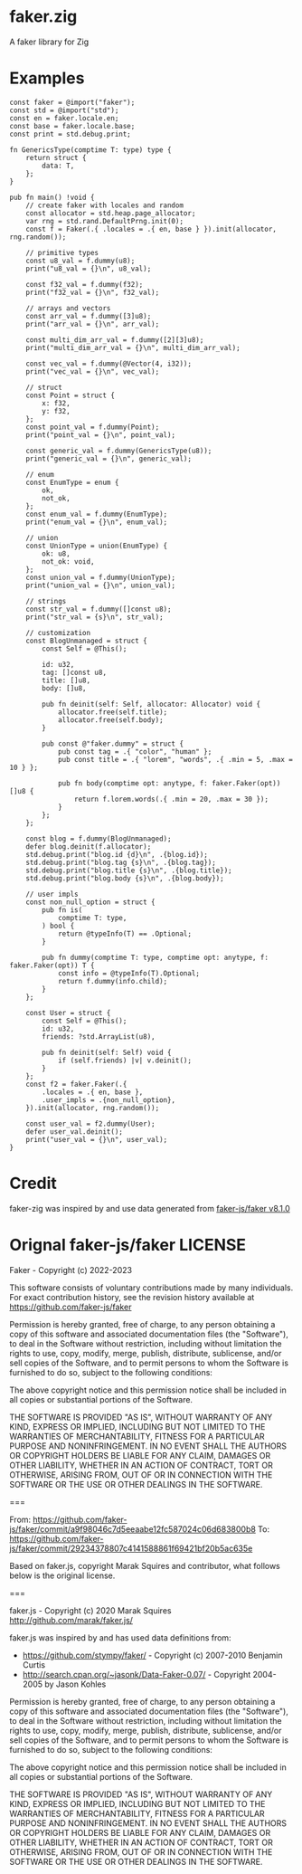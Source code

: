 # faker.zig
A faker library for Zig

# Examples
```Zig
const faker = @import("faker");
const std = @import("std");
const en = faker.locale.en;
const base = faker.locale.base;
const print = std.debug.print;

fn GenericsType(comptime T: type) type {
    return struct {
        data: T,
    };
}

pub fn main() !void {
    // create faker with locales and random
    const allocator = std.heap.page_allocator;
    var rng = std.rand.DefaultPrng.init(0);
    const f = Faker(.{ .locales = .{ en, base } }).init(allocator, rng.random());

    // primitive types
    const u8_val = f.dummy(u8);
    print("u8_val = {}\n", u8_val);

    const f32_val = f.dummy(f32);
    print("f32_val = {}\n", f32_val);

    // arrays and vectors
    const arr_val = f.dummy([3]u8);
    print("arr_val = {}\n", arr_val);

    const multi_dim_arr_val = f.dummy([2][3]u8);
    print("multi_dim_arr_val = {}\n", multi_dim_arr_val);

    const vec_val = f.dummy(@Vector(4, i32));
    print("vec_val = {}\n", vec_val);

    // struct
    const Point = struct {
        x: f32,
        y: f32,
    };
    const point_val = f.dummy(Point);
    print("point_val = {}\n", point_val);

    const generic_val = f.dummy(GenericsType(u8));
    print("generic_val = {}\n", generic_val);

    // enum
    const EnumType = enum {
        ok,
        not_ok,
    };
    const enum_val = f.dummy(EnumType);
    print("enum_val = {}\n", enum_val);

    // union
    const UnionType = union(EnumType) {
        ok: u8,
        not_ok: void,
    };
    const union_val = f.dummy(UnionType);
    print("union_val = {}\n", union_val);

    // strings
    const str_val = f.dummy([]const u8);
    print("str_val = {s}\n", str_val);

    // customization
    const BlogUnmanaged = struct {
        const Self = @This();

        id: u32,
        tag: []const u8,
        title: []u8,
        body: []u8,

        pub fn deinit(self: Self, allocator: Allocator) void {
            allocator.free(self.title);
            allocator.free(self.body);
        }

        pub const @"faker.dummy" = struct {
            pub const tag = .{ "color", "human" };
            pub const title = .{ "lorem", "words", .{ .min = 5, .max = 10 } };

            pub fn body(comptime opt: anytype, f: faker.Faker(opt)) []u8 {
                return f.lorem.words(.{ .min = 20, .max = 30 });
            }
        };
    };

    const blog = f.dummy(BlogUnmanaged);
    defer blog.deinit(f.allocator);
    std.debug.print("blog.id {d}\n", .{blog.id});
    std.debug.print("blog.tag {s}\n", .{blog.tag});
    std.debug.print("blog.title {s}\n", .{blog.title});
    std.debug.print("blog.body {s}\n", .{blog.body});

    // user impls
    const non_null_option = struct {
        pub fn is(
            comptime T: type,
        ) bool {
            return @typeInfo(T) == .Optional;
        }

        pub fn dummy(comptime T: type, comptime opt: anytype, f: faker.Faker(opt)) T {
            const info = @typeInfo(T).Optional;
            return f.dummy(info.child);
        }
    };

    const User = struct {
        const Self = @This();
        id: u32,
        friends: ?std.ArrayList(u8),

        pub fn deinit(self: Self) void {
            if (self.friends) |v| v.deinit();
        }
    };
    const f2 = faker.Faker(.{
        .locales = .{ en, base },
        .user_impls = .{non_null_option},
    }).init(allocator, rng.random());

    const user_val = f2.dummy(User);
    defer user_val.deinit();
    print("user_val = {}\n", user_val);
}
```

# Credit
faker-zig was inspired by and use data generated from [faker-js/faker v8.1.0](https://github.com/faker-js/faker)

# Orignal faker-js/faker LICENSE
Faker - Copyright (c) 2022-2023

This software consists of voluntary contributions made by many individuals.
For exact contribution history, see the revision history
available at https://github.com/faker-js/faker

Permission is hereby granted, free of charge, to any person obtaining
a copy of this software and associated documentation files (the
"Software"), to deal in the Software without restriction, including
without limitation the rights to use, copy, modify, merge, publish,
distribute, sublicense, and/or sell copies of the Software, and to
permit persons to whom the Software is furnished to do so, subject to
the following conditions:

The above copyright notice and this permission notice shall be
included in all copies or substantial portions of the Software.

THE SOFTWARE IS PROVIDED "AS IS", WITHOUT WARRANTY OF ANY KIND,
EXPRESS OR IMPLIED, INCLUDING BUT NOT LIMITED TO THE WARRANTIES OF
MERCHANTABILITY, FITNESS FOR A PARTICULAR PURPOSE AND
NONINFRINGEMENT. IN NO EVENT SHALL THE AUTHORS OR COPYRIGHT HOLDERS BE
LIABLE FOR ANY CLAIM, DAMAGES OR OTHER LIABILITY, WHETHER IN AN ACTION
OF CONTRACT, TORT OR OTHERWISE, ARISING FROM, OUT OF OR IN CONNECTION
WITH THE SOFTWARE OR THE USE OR OTHER DEALINGS IN THE SOFTWARE.

===

From: https://github.com/faker-js/faker/commit/a9f98046c7d5eeaabe12fc587024c06d683800b8
To: https://github.com/faker-js/faker/commit/29234378807c4141588861f69421bf20b5ac635e

Based on faker.js, copyright Marak Squires and contributor, what follows below is the original license.

===

faker.js - Copyright (c) 2020
Marak Squires
http://github.com/marak/faker.js/

faker.js was inspired by and has used data definitions from:

 * https://github.com/stympy/faker/ - Copyright (c) 2007-2010 Benjamin Curtis
 * http://search.cpan.org/~jasonk/Data-Faker-0.07/ - Copyright 2004-2005 by Jason Kohles

Permission is hereby granted, free of charge, to any person obtaining
a copy of this software and associated documentation files (the
"Software"), to deal in the Software without restriction, including
without limitation the rights to use, copy, modify, merge, publish,
distribute, sublicense, and/or sell copies of the Software, and to
permit persons to whom the Software is furnished to do so, subject to
the following conditions:

The above copyright notice and this permission notice shall be
included in all copies or substantial portions of the Software.

THE SOFTWARE IS PROVIDED "AS IS", WITHOUT WARRANTY OF ANY KIND,
EXPRESS OR IMPLIED, INCLUDING BUT NOT LIMITED TO THE WARRANTIES OF
MERCHANTABILITY, FITNESS FOR A PARTICULAR PURPOSE AND
NONINFRINGEMENT. IN NO EVENT SHALL THE AUTHORS OR COPYRIGHT HOLDERS BE
LIABLE FOR ANY CLAIM, DAMAGES OR OTHER LIABILITY, WHETHER IN AN ACTION
OF CONTRACT, TORT OR OTHERWISE, ARISING FROM, OUT OF OR IN CONNECTION
WITH THE SOFTWARE OR THE USE OR OTHER DEALINGS IN THE SOFTWARE.